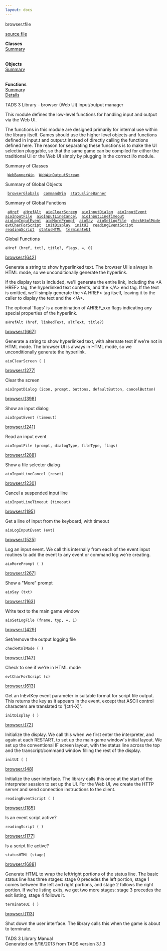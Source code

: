 ```yaml
---
layout: docs
---
```

<span class="title">browser.t</span><span class="type">file</span>

[source file](../source/browser.t.html)

**Classes**  
[Summary](#_ClassSummary_)  
 

**Objects**  
[Summary](#_ObjectSummary_)  
 

**Functions**  
[Summary](#_FunctionSummary_)  
[Details](#_Functions_)

<div class="fdesc">

TADS 3 Library - browser (Web UI) input/output manager

This module defines the low-level functions for handling input and
output via the Web UI.

The functions in this module are designed primarily for internal use
within the library itself. Games should use the higher level objects and
functions defined in input.t and output.t instead of directly calling
the functions defined here. The reason for separating these functions is
to make the UI selection pluggable, so that the same game can be
compiled for either the traditional UI or the Web UI simply by plugging
in the correct i/o module.

</div>

<span id="_ClassSummary_"></span>

<div class="mjhd">

<span class="hdln">Summary of Classes</span>  

</div>

` `[`WebBannerWin`](../object/WebBannerWin.html)`  `[`WebWinOutputStream`](../object/WebWinOutputStream.html)`  `
<span id="_ObjectSummary_"></span>

<div class="mjhd">

<span class="hdln">Summary of Global Objects</span>  

</div>

` `[`browserGlobals`](../object/browserGlobals.html)`  `[`commandWin`](../object/commandWin.html)`  `[`statuslineBanner`](../object/statuslineBanner.html)`  `
<span id="FunctionSummary_"></span>

<div class="mjhd">

<span class="hdln">Summary of Global Functions</span>  

</div>

` `[`aHref`](#aHref)`  `[`aHrefAlt`](#aHrefAlt)`  `[`aioClearScreen`](#aioClearScreen)`  `[`aioInputDialog`](#aioInputDialog)`  `[`aioInputEvent`](#aioInputEvent)`  `[`aioInputFile`](#aioInputFile)`  `[`aioInputLineCancel`](#aioInputLineCancel)`  `[`aioInputLineTimeout`](#aioInputLineTimeout)`  `[`aioLogInputEvent`](#aioLogInputEvent)`  `[`aioMorePrompt`](#aioMorePrompt)`  `[`aioSay`](#aioSay)`  `[`aioSetLogFile`](#aioSetLogFile)`  `[`checkHtmlMode`](#checkHtmlMode)`  `[`evtCharForScript`](#evtCharForScript)`  `[`initDisplay`](#initDisplay)`  `[`initUI`](#initUI)`  `[`readingEventScript`](#readingEventScript)`  `[`readingScript`](#readingScript)`  `[`statusHTML`](#statusHTML)`  `[`terminateUI`](#terminateUI)`  `

<span id="_Functions_"></span>

<div class="mjhd">

<span class="hdln">Global Functions</span>  

</div>

<span id="aHref"></span>

`aHref (href, txt?, title?, flags, =, 0)`

[browser.t](../file/browser.t.html)\[[642](../source/browser.t.html#642)\]

<div class="desc">

Generate a string to show hyperlinked text. The browser UI is always in
HTML mode, so we unconditionally generate the hyperlink.

If the display text is included, we'll generate the entire link,
including the \<A HREF\> tag, the hyperlinked text contents, and the
\</A\> end tag. If the text is omitted, we'll simply generate the \<A
HREF\> tag itself, leaving it to the caller to display the text and the
\</A\>.

The optional 'flags' is a combination of AHREF_xxx flags indicating any
special properties of the hyperlink.

</div>

<span id="aHrefAlt"></span>

`aHrefAlt (href, linkedText, altText, title?)`

[browser.t](../file/browser.t.html)\[[667](../source/browser.t.html#667)\]

<div class="desc">

Generate a string to show hyperlinked text, with alternate text if we're
not in HTML mode. The browser UI is always in HTML mode, so we
unconditionally generate the hyperlink.

</div>

<span id="aioClearScreen"></span>

`aioClearScreen ( )`

[browser.t](../file/browser.t.html)\[[277](../source/browser.t.html#277)\]

<div class="desc">

Clear the screen

</div>

<span id="aioInputDialog"></span>

`aioInputDialog (icon, prompt, buttons, defaultButton, cancelButton)`

[browser.t](../file/browser.t.html)\[[398](../source/browser.t.html#398)\]

<div class="desc">

Show an input dialog

</div>

<span id="aioInputEvent"></span>

`aioInputEvent (timeout)`

[browser.t](../file/browser.t.html)\[[241](../source/browser.t.html#241)\]

<div class="desc">

Read an input event

</div>

<span id="aioInputFile"></span>

`aioInputFile (prompt, dialogType, fileType, flags)`

[browser.t](../file/browser.t.html)\[[288](../source/browser.t.html#288)\]

<div class="desc">

Show a file selector dialog

</div>

<span id="aioInputLineCancel"></span>

`aioInputLineCancel (reset)`

[browser.t](../file/browser.t.html)\[[230](../source/browser.t.html#230)\]

<div class="desc">

Cancel a suspended input line

</div>

<span id="aioInputLineTimeout"></span>

`aioInputLineTimeout (timeout)`

[browser.t](../file/browser.t.html)\[[195](../source/browser.t.html#195)\]

<div class="desc">

Get a line of input from the keyboard, with timeout

</div>

<span id="aioLogInputEvent"></span>

`aioLogInputEvent (evt)`

[browser.t](../file/browser.t.html)\[[525](../source/browser.t.html#525)\]

<div class="desc">

Log an input event. We call this internally from each of the event input
routines to add the event to any event or command log we're creating.

</div>

<span id="aioMorePrompt"></span>

`aioMorePrompt ( )`

[browser.t](../file/browser.t.html)\[[267](../source/browser.t.html#267)\]

<div class="desc">

Show a "More" prompt

</div>

<span id="aioSay"></span>

`aioSay (txt)`

[browser.t](../file/browser.t.html)\[[163](../source/browser.t.html#163)\]

<div class="desc">

Write text to the main game window

</div>

<span id="aioSetLogFile"></span>

`aioSetLogFile (fname, typ, =, 1)`

[browser.t](../file/browser.t.html)\[[429](../source/browser.t.html#429)\]

<div class="desc">

Set/remove the output logging file

</div>

<span id="checkHtmlMode"></span>

`checkHtmlMode ( )`

[browser.t](../file/browser.t.html)\[[147](../source/browser.t.html#147)\]

<div class="desc">

Check to see if we're in HTML mode

</div>

<span id="evtCharForScript"></span>

`evtCharForScript (c)`

[browser.t](../file/browser.t.html)\[[613](../source/browser.t.html#613)\]

<div class="desc">

Get an InEvtKey event parameter in suitable format for script file
output. This returns the key as it appears in the event, except that
ASCII control characters are translated to '\[ctrl-X\]'.

</div>

<span id="initDisplay"></span>

`initDisplay ( )`

[browser.t](../file/browser.t.html)\[[72](../source/browser.t.html#72)\]

<div class="desc">

Initialize the display. We call this when we first enter the
interpreter, and again at each RESTART, to set up the main game window's
initial layout. We set up the conventional IF screen layout, with the
status line across the top and the transcript/command window filling the
rest of the display.

</div>

<span id="initUI"></span>

`initUI ( )`

[browser.t](../file/browser.t.html)\[[48](../source/browser.t.html#48)\]

<div class="desc">

Initialize the user interface. The library calls this once at the start
of the interpreter session to set up the UI. For the Web UI, we create
the HTTP server and send connection instructions to the client.

</div>

<span id="readingEventScript"></span>

`readingEventScript ( )`

[browser.t](../file/browser.t.html)\[[185](../source/browser.t.html#185)\]

<div class="desc">

Is an event script active?

</div>

<span id="readingScript"></span>

`readingScript ( )`

[browser.t](../file/browser.t.html)\[[177](../source/browser.t.html#177)\]

<div class="desc">

Is a script file active?

</div>

<span id="statusHTML"></span>

`statusHTML (stage)`

[browser.t](../file/browser.t.html)\[[688](../source/browser.t.html#688)\]

<div class="desc">

Generate HTML to wrap the left/right portions of the status line. The
basic status line has three stages: stage 0 precedes the left portion,
stage 1 comes between the left and right portions, and stage 2 follows
the right portion. If we're listing exits, we get two more stages: stage
3 precedes the exit listing, stage 4 follows it.

</div>

<span id="terminateUI"></span>

`terminateUI ( )`

[browser.t](../file/browser.t.html)\[[113](../source/browser.t.html#113)\]

<div class="desc">

Shut down the user interface. The library calls this when the game is
about to terminate.

</div>

<div class="ftr">

TADS 3 Library Manual  
Generated on 5/16/2013 from TADS version 3.1.3

</div>
